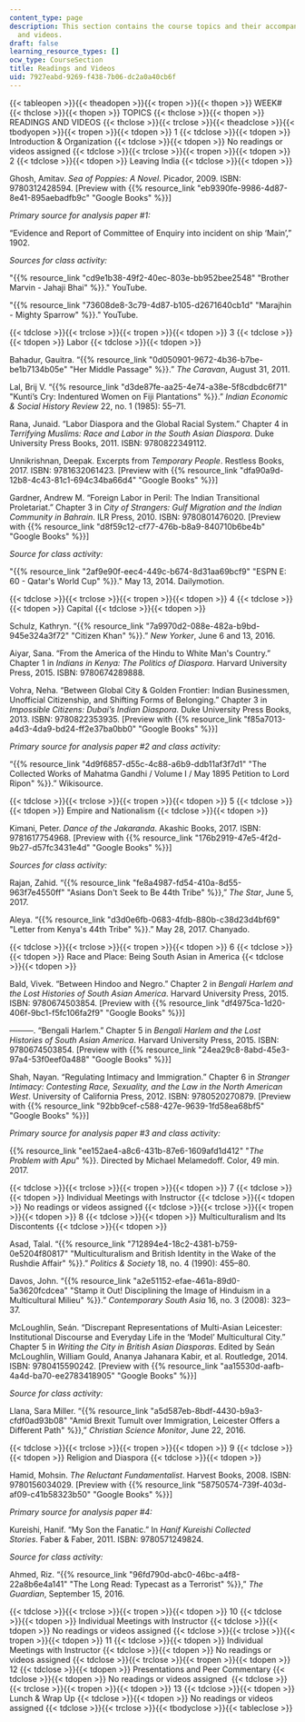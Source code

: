 ```yaml
---
content_type: page
description: This section contains the course topics and their accompanying readings
  and videos.
draft: false
learning_resource_types: []
ocw_type: CourseSection
title: Readings and Videos
uid: 7927eabd-9269-f438-7b06-dc2a0a40cb6f
---
```

{{< tableopen >}}{{< theadopen >}}{{< tropen >}}{{< thopen >}}
WEEK#
{{< thclose >}}{{< thopen >}}
TOPICS
{{< thclose >}}{{< thopen >}}
READINGS AND VIDEOS
{{< thclose >}}{{< trclose >}}{{< theadclose >}}{{< tbodyopen >}}{{< tropen >}}{{< tdopen >}}
1
{{< tdclose >}}{{< tdopen >}}
Introduction & Organization
{{< tdclose >}}{{< tdopen >}}
No readings or videos assigned
{{< tdclose >}}{{< trclose >}}{{< tropen >}}{{< tdopen >}}
2
{{< tdclose >}}{{< tdopen >}}
Leaving India
{{< tdclose >}}{{< tdopen >}}

Ghosh, Amitav. *Sea of Poppies: A Novel*. Picador, 2009. ISBN: 9780312428594. \[Preview with {{% resource_link "eb9390fe-9986-4d87-8e41-895aebadfb9c" "Google Books" %}}\]

*Primary source for analysis paper #1:*

“Evidence and Report of Committee of Enquiry into incident on ship ‘Main’,” 1902.

*Sources for class activity:*

"{{% resource_link "cd9e1b38-49f2-40ec-803e-bb952bee2548" "Brother Marvin - Jahaji Bhai" %}}." YouTube.

"{{% resource_link "73608de8-3c79-4d87-b105-d2671640cb1d" "Marajhin - Mighty Sparrow" %}}." YouTube.

{{< tdclose >}}{{< trclose >}}{{< tropen >}}{{< tdopen >}}
3
{{< tdclose >}}{{< tdopen >}}
Labor
{{< tdclose >}}{{< tdopen >}}

Bahadur, Gauitra. “{{% resource_link "0d050901-9672-4b36-b7be-be1b7134b05e" "Her Middle Passage" %}}.” *The Caravan*, August 31, 2011.

Lal, Brij V. “{{% resource_link "d3de87fe-aa25-4e74-a38e-5f8cdbdc6f71" "Kunti’s Cry: Indentured Women on Fiji Plantations" %}}.” *Indian Economic & Social History Review* 22, no. 1 (1985): 55–71.

Rana, Junaid. “Labor Diaspora and the Global Racial System.” Chapter 4 in *Terrifying Muslims: Race and Labor in the South Asian Diaspora*. Duke University Press Books, 2011. ISBN: 9780822349112. 

Unnikrishnan, Deepak. Excerpts from *Temporary People*. Restless Books, 2017. ISBN: 9781632061423. \[Preview with {{% resource_link "dfa90a9d-12b8-4c43-81c1-694c34ba66d4" "Google Books" %}}\]

Gardner, Andrew M. “Foreign Labor in Peril: The Indian Transitional Proletariat.” Chapter 3 in *City of Strangers: Gulf Migration and the Indian Community in Bahrain*. ILR Press, 2010. ISBN: 9780801476020. \[Preview with {{% resource_link "d8f59c12-cf77-476b-b8a9-840710b6be4b" "Google Books" %}}\]

*Source for class activity:*

"{{% resource_link "2af9e90f-eec4-449c-b674-8d31aa69bcf9" "ESPN E: 60 - Qatar's World Cup" %}}." May 13, 2014. Dailymotion.

{{< tdclose >}}{{< trclose >}}{{< tropen >}}{{< tdopen >}}
4
{{< tdclose >}}{{< tdopen >}}
Capital
{{< tdclose >}}{{< tdopen >}}

Schulz, Kathryn. “{{% resource_link "7a9970d2-088e-482a-b9bd-945e324a3f72" "Citizen Khan" %}}.” *New Yorker*, June 6 and 13, 2016. 

Aiyar, Sana. “From the America of the Hindu to White Man's Country.” Chapter 1 in *Indians in Kenya: The Politics of Diaspora*. Harvard University Press, 2015. ISBN: 9780674289888. 

Vohra, Neha. “Between Global City & Golden Frontier: Indian Businessmen, Unofficial Citizenship, and Shifting Forms of Belonging.” Chapter 3 in *Impossible Citizens: Dubai’s Indian Diaspora*. Duke University Press Books, 2013. ISBN: 9780822353935. \[Preview with {{% resource_link "f85a7013-a4d3-4da9-bd24-ff2e37ba0bb0" "Google Books" %}}\]

*Primary source for analysis paper #2 and class activity:*

“{{% resource_link "4d9f6857-d55c-4c88-a6b9-ddb11af3f7d1" "The Collected Works of Mahatma Gandhi / Volume I / May 1895 Petition to Lord Ripon" %}}.” Wikisource.

{{< tdclose >}}{{< trclose >}}{{< tropen >}}{{< tdopen >}}
5
{{< tdclose >}}{{< tdopen >}}
Empire and Nationalism
{{< tdclose >}}{{< tdopen >}}

Kimani, Peter. *Dance of the Jakaranda*. Akashic Books, 2017. ISBN: 9781617754968. \[Preview with {{% resource_link "176b2919-47e5-4f2d-9b27-d57fc3431e4d" "Google Books" %}}\]

*Sources for class activity:*

Rajan, Zahid. “{{% resource_link "fe8a4987-fd54-410a-8d55-963f7e4550ff" "Asians Don't Seek to Be 44th Tribe" %}},” *The Star*, June 5, 2017.

Aleya. “{{% resource_link "d3d0e6fb-0683-4fdb-880b-c38d23d4bf69" "Letter from Kenya's 44th Tribe" %}}.” May 28, 2017. Chanyado.

{{< tdclose >}}{{< trclose >}}{{< tropen >}}{{< tdopen >}}
6
{{< tdclose >}}{{< tdopen >}}
Race and Place: Being South Asian in America
{{< tdclose >}}{{< tdopen >}}

Bald, Vivek. “Between Hindoo and Negro.” Chapter 2 in *Bengali Harlem and the Lost Histories of South Asian America*. Harvard University Press, 2015. ISBN: 9780674503854. \[Preview with {{% resource_link "df4975ca-1d20-406f-9bc1-f5fc106fa2f9" "Google Books" %}}\]

———. “Bengali Harlem.” Chapter 5 in *Bengali Harlem and the Lost Histories of South Asian America*. Harvard University Press, 2015. ISBN: 9780674503854. \[Preview with {{% resource_link "24ea29c8-8abd-45e3-97a4-53f0eef0a488" "Google Books" %}}\]

Shah, Nayan. “Regulating Intimacy and Immigration.” Chapter 6 in *Stranger Intimacy: Contesting Race, Sexuality, and the Law in the North American West*. University of California Press, 2012. ISBN: 9780520270879. \[Preview with {{% resource_link "92bb9cef-c588-427e-9639-1fd58ea68bf5" "Google Books" %}}\]

*Primary source for analysis paper #3 and class activity:*

{{% resource_link "ee152ae4-a8c6-431b-87e6-1609afd1d412" "*The Problem with Apu*" %}}. Directed by Michael Melamedoff. Color, 49 min. 2017.

{{< tdclose >}}{{< trclose >}}{{< tropen >}}{{< tdopen >}}
7
{{< tdclose >}}{{< tdopen >}}
Individual Meetings with Instructor
{{< tdclose >}}{{< tdopen >}}
No readings or videos assigned
{{< tdclose >}}{{< trclose >}}{{< tropen >}}{{< tdopen >}}
8
{{< tdclose >}}{{< tdopen >}}
Multiculturalism and Its Discontents
{{< tdclose >}}{{< tdopen >}}

Asad, Talal. “{{% resource_link "712894e4-18c2-4381-b759-0e5204f80817" "Multiculturalism and British Identity in the Wake of the Rushdie Affair" %}}.” *Politics & Society* 18, no. 4 (1990): 455–80.

Davos, John. “{{% resource_link "a2e51152-efae-461a-89d0-5a3620fcdcea" "Stamp it Out! Disciplining the Image of Hinduism in a Multicultural Milieu" %}}.” *Contemporary South Asia* 16, no. 3 (2008): 323–37.

McLoughlin, Seán. “Discrepant Representations of Multi-Asian Leicester: Institutional Discourse and Everyday Life in the ‘Model’ Multicultural City.” Chapter 5 in *Writing the City in British Asian Diasporas*. Edited by Seán McLoughlin, William Gould, Ananya Jahanara Kabir, et al. Routledge, 2014. ISBN: 9780415590242. \[Preview with {{% resource_link "aa15530d-aafb-4a4d-ba70-ee2783418905" "Google Books" %}}\]

*Source for class activity:*

Llana, Sara Miller. “{{% resource_link "a5d587eb-8bdf-4430-b9a3-cfdf0ad93b08" "Amid Brexit Tumult over Immigration, Leicester Offers a Different Path" %}},” *Christian Science Monitor*, June 22, 2016.

{{< tdclose >}}{{< trclose >}}{{< tropen >}}{{< tdopen >}}
9
{{< tdclose >}}{{< tdopen >}}
Religion and Diaspora
{{< tdclose >}}{{< tdopen >}}

Hamid, Mohsin. *The Reluctant Fundamentalist*. Harvest Books, 2008. ISBN: 9780156034029. \[Preview with {{% resource_link "58750574-739f-403d-af09-c41b58323b50" "Google Books" %}}\]

*Primary source for analysis paper #4:*

Kureishi, Hanif. “My Son the Fanatic.” In *Hanif Kureishi Collected Stories*. Faber & Faber, 2011. ISBN: 9780571249824. 

*Source for class activity:*

Ahmed, Riz. “{{% resource_link "96fd790d-abc0-46bc-a4f8-22a8b6e4a141" "The Long Read: Typecast as a Terrorist" %}},” *The Guardian*, September 15, 2016.

{{< tdclose >}}{{< trclose >}}{{< tropen >}}{{< tdopen >}}
10
{{< tdclose >}}{{< tdopen >}}
Individual Meetings with Instructor
{{< tdclose >}}{{< tdopen >}}
No readings or videos assigned
{{< tdclose >}}{{< trclose >}}{{< tropen >}}{{< tdopen >}}
11
{{< tdclose >}}{{< tdopen >}}
Individual Meetings with Instructor
{{< tdclose >}}{{< tdopen >}}
No readings or videos assigned
{{< tdclose >}}{{< trclose >}}{{< tropen >}}{{< tdopen >}}
12
{{< tdclose >}}{{< tdopen >}}
Presentations and Peer Commentary
{{< tdclose >}}{{< tdopen >}}
No readings or videos assigned 
{{< tdclose >}}{{< trclose >}}{{< tropen >}}{{< tdopen >}}
13
{{< tdclose >}}{{< tdopen >}}
Lunch & Wrap Up
{{< tdclose >}}{{< tdopen >}}
No readings or videos assigned
{{< tdclose >}}{{< trclose >}}{{< tbodyclose >}}{{< tableclose >}}